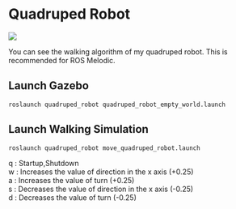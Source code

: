 # Quadruped Robot
<img src="https://github.com/Alpaca-zip/quadruped_robot_for_melodic/blob/main/quadruped_robot/quadruped_robot%20.png">

You can see the walking algorithm of my quadruped robot. This is recommended for ROS Melodic. 

## Launch Gazebo

```
roslaunch quadruped_robot quadruped_robot_empty_world.launch
```

## Launch Walking Simulation

```
roslaunch quadruped_robot move_quadruped_robot.launch
```

q : Startup,Shutdown  
w : Increases the value of direction in the x axis (+0.25)  
a : Increases the value of turn (+0.25)  
s : Decreases the value of direction in the x axis (-0.25)  
d : Decreases the value of turn (-0.25)
